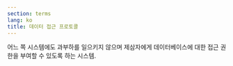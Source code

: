 ```yaml
---
section: terms
lang: ko
title: 데이터 접근 프로토콜
---
```


어느 쪽 시스템에도 과부하를 일으키지 않으며 제삼자에게 데이터베이스에 대한 접근 권한을 부여할 수 있도록 하는 시스템.

